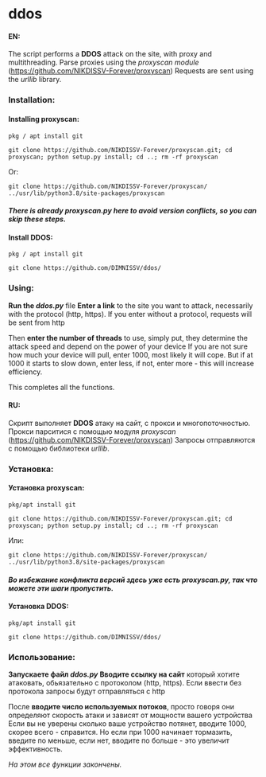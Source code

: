 # ddos


#### EN:
The script performs a **DDOS** attack on the site, with proxy and multithreading.
Parse proxies using the *proxyscan module* (https://github.com/NIKDISSV-Forever/proxyscan)
Requests are sent using the *urllib* library.

### Installation:
#### Installing proxyscan:
```pkg / apt install git```

```git clone https://github.com/NIKDISSV-Forever/proxyscan.git; cd proxyscan; python setup.py install; cd ..; rm -rf proxyscan```

Or:

```git clone https://github.com/NIKDISSV-Forever/proxyscan/ ../usr/lib/python3.8/site-packages/proxyscan```

#### ***There is already proxyscan.py here to avoid version conflicts, so you can skip these steps.***

#### Install DDOS:
```pkg / apt install git```

```git clone https://github.com/DIMNISSV/ddos/```

### Using:
**Run the *ddos.py*** file
**Enter a link** to the site you want to attack,
necessarily with the protocol (http, https). If you enter without a protocol, requests will be sent from http

Then **enter the number of threads** to use,
simply put, they determine the attack speed and depend on the power of your device
If you are not sure how much your device will pull, enter 1000, most likely it will cope. But if at 1000 it starts to slow down, enter less, if not, enter more - this will increase efficiency.

This completes all the functions.


#### RU:
Скрипт выполняет **DDOS** атаку на сайт, с прокси и многопоточностью.
Прокси парситися с помощью модуля *proxyscan* (https://github.com/NIKDISSV-Forever/proxyscan)
Запросы отправляются с помощью библиотеки *urllib*.

### Установка:
#### Установка proxyscan:
```pkg/apt install git```

```git clone https://github.com/NIKDISSV-Forever/proxyscan.git; cd proxyscan; python setup.py install; cd ..; rm -rf proxyscan```

Или:

```git clone https://github.com/NIKDISSV-Forever/proxyscan/ ../usr/lib/python3.8/site-packages/proxyscan```

#### ***Во избежание конфликта версий здесь уже есть proxyscan.py, так что можете эти шаги пропустить.***

#### Установка DDOS:
```pkg/apt install git```

```git clone https://github.com/DIMNISSV/ddos/```

### Использование:
**Запускаете файл *ddos.py***
**Вводите ссылку на сайт** который хотите атаковать, 
обьязательно с протоколом (http, https). Если ввести без протокола запросы будут отправляться с http

После **вводите число используемых потоков**, 
просто говоря они определяют скорость атаки и зависят от мощности вашего устройства
Если вы не уверены сколько ваше устройство потянет, вводите 1000, скорее всего - справится. Но если при 1000 начинает тормазить, введите по меньше, если нет, вводите по больше - это увеличит эффективность.

*На этом все функции закончены.*
